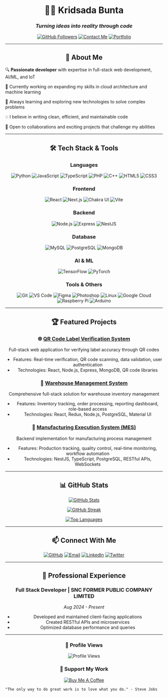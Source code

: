 <div align="center">
  
# 👨‍💻 Kridsada Bunta

### _Turning ideas into reality through code_

[![GitHub Followers](https://img.shields.io/github/followers/kridsadaa?logo=github&style=for-the-badge&color=0891b2&labelColor=1c1917)](https://github.com/kridsadaa)
[![Contact Me](https://img.shields.io/badge/-Contact%20Me-EA4335?style=for-the-badge&logo=gmail&logoColor=white)](mailto:kridsadabunta@gmail.com)
[![Portfolio](https://img.shields.io/badge/-Portfolio-6366F1?style=for-the-badge&logo=react&logoColor=white)](https://github.com/kridsadaa)

</div>

---

<div align="center">

## 🚀 About Me

</div>

🔍 **Passionate developer** with expertise in full-stack web development, AI/ML, and IoT

💼 Currently working on expanding my skills in cloud architecture and machine learning

🌱 Always learning and exploring new technologies to solve complex problems

💡 I believe in writing clean, efficient, and maintainable code

🤝 Open to collaborations and exciting projects that challenge my abilities

---

<div align="center">

## 🛠️ Tech Stack & Tools

### Languages
![Python](https://img.shields.io/badge/-Python-3776AB?style=flat-square&logo=python&logoColor=white)
![JavaScript](https://img.shields.io/badge/-JavaScript-F7DF1E?style=flat-square&logo=javascript&logoColor=black)
![TypeScript](https://img.shields.io/badge/-TypeScript-3178C6?style=flat-square&logo=typescript&logoColor=white)
![PHP](https://img.shields.io/badge/-PHP-777BB4?style=flat-square&logo=php&logoColor=white)
![C++](https://img.shields.io/badge/-C++-00599C?style=flat-square&logo=cplusplus&logoColor=white)
![HTML5](https://img.shields.io/badge/-HTML5-E34F26?style=flat-square&logo=html5&logoColor=white)
![CSS3](https://img.shields.io/badge/-CSS3-1572B6?style=flat-square&logo=css3&logoColor=white)

### Frontend
![React](https://img.shields.io/badge/-React-61DAFB?style=flat-square&logo=react&logoColor=black)
![Next.js](https://img.shields.io/badge/-Next.js-000000?style=flat-square&logo=nextdotjs&logoColor=white)
![Chakra UI](https://img.shields.io/badge/-Chakra_UI-319795?style=flat-square&logo=chakraui&logoColor=white)
![Vite](https://img.shields.io/badge/-Vite-646CFF?style=flat-square&logo=vite&logoColor=white)

### Backend
![Node.js](https://img.shields.io/badge/-Node.js-339933?style=flat-square&logo=nodedotjs&logoColor=white)
![Express](https://img.shields.io/badge/-Express-000000?style=flat-square&logo=express&logoColor=white)
![NestJS](https://img.shields.io/badge/-NestJS-E0234E?style=flat-square&logo=nestjs&logoColor=white)

### Database
![MySQL](https://img.shields.io/badge/-MySQL-4479A1?style=flat-square&logo=mysql&logoColor=white)
![PostgreSQL](https://img.shields.io/badge/-PostgreSQL-4169E1?style=flat-square&logo=postgresql&logoColor=white)
![MongoDB](https://img.shields.io/badge/-MongoDB-47A248?style=flat-square&logo=mongodb&logoColor=white)

### AI & ML
![TensorFlow](https://img.shields.io/badge/-TensorFlow-FF6F00?style=flat-square&logo=tensorflow&logoColor=white)
![PyTorch](https://img.shields.io/badge/-PyTorch-EE4C2C?style=flat-square&logo=pytorch&logoColor=white)

### Tools & Others
![Git](https://img.shields.io/badge/-Git-F05032?style=flat-square&logo=git&logoColor=white)
![VS Code](https://img.shields.io/badge/-VS_Code-007ACC?style=flat-square&logo=visualstudiocode&logoColor=white)
![Figma](https://img.shields.io/badge/-Figma-F24E1E?style=flat-square&logo=figma&logoColor=white)
![Photoshop](https://img.shields.io/badge/-Photoshop-31A8FF?style=flat-square&logo=adobephotoshop&logoColor=white)
![Linux](https://img.shields.io/badge/-Linux-FCC624?style=flat-square&logo=linux&logoColor=black)
![Google Cloud](https://img.shields.io/badge/-Google_Cloud-4285F4?style=flat-square&logo=googlecloud&logoColor=white)
![Raspberry Pi](https://img.shields.io/badge/-Raspberry_Pi-A22846?style=flat-square&logo=raspberrypi&logoColor=white)
![Arduino](https://img.shields.io/badge/-Arduino-00979D?style=flat-square&logo=arduino&logoColor=white)

</div>

---

<div align="center">

## 🏆 Featured Projects

### 🌐 [QR Code Label Verification System](https://github.com/kridsadaa)
Full-stack web application for verifying label accuracy through QR codes
- Features: Real-time verification, QR code scanning, data validation, user authentication
- Technologies: React, Node.js, Express, MongoDB, QR code libraries

### 🤖 [Warehouse Management System](https://github.com/kridsadaa)
Comprehensive full-stack solution for warehouse inventory management
- Features: Inventory tracking, order processing, reporting dashboard, role-based access
- Technologies: React, Redux, Node.js, PostgreSQL, Material UI

### 🔧 [Manufacturing Execution System (MES)](https://github.com/kridsadaa)
Backend implementation for manufacturing process management
- Features: Production tracking, quality control, real-time monitoring, workflow automation
- Technologies: NestJS, TypeScript, PostgreSQL, RESTful APIs, WebSockets

</div>

---

<div align="center">

## 📊 GitHub Stats

[![GitHub Stats](https://github-readme-stats.vercel.app/api?username=kridsadaa&show_icons=true&hide=&count_private=true&title_color=0891b2&text_color=ffffff&icon_color=0891b2&bg_color=1c1917&hide_border=true&show_icons=true)](http://www.github.com/kridsadaa)

[![GitHub Streak](https://github-readme-streak-stats.herokuapp.com/?user=kridsadaa&stroke=ffffff&background=1c1917&ring=0891b2&fire=0891b2&currStreakNum=ffffff&currStreakLabel=0891b2&sideNums=ffffff&sideLabels=ffffff&dates=ffffff&hide_border=true)](http://www.github.com/kridsadaa)

[![Top Languages](https://github-readme-stats.vercel.app/api/top-langs/?username=kridsadaa&langs_count=10&title_color=0891b2&text_color=ffffff&icon_color=0891b2&bg_color=1c1917&hide_border=true&locale=en&custom_title=Top%20Languages)](https://github.com/kridsadaa)

</div>

---

<div align="center">

## 📫 Connect With Me

[![GitHub](https://img.shields.io/badge/GitHub-100000?style=for-the-badge&logo=github&logoColor=white)](https://github.com/kridsadaa)
[![Email](https://img.shields.io/badge/Email-EA4335?style=for-the-badge&logo=gmail&logoColor=white)](mailto:kridsadabunta@gmail.com)
[![LinkedIn](https://img.shields.io/badge/LinkedIn-0077B5?style=for-the-badge&logo=linkedin&logoColor=white)](https://github.com/kridsadaa)
[![Twitter](https://img.shields.io/badge/Twitter-1DA1F2?style=for-the-badge&logo=twitter&logoColor=white)](https://github.com/kridsadaa)

</div>

---

<div align="center">

## 💼 Professional Experience

### Full Stack Developer | SNC FORMER PUBLIC COMPANY LIMITED
*Aug 2024 - Present*
- Developed and maintained client-facing applications
- Created RESTful APIs and microservices
- Optimized database performance and queries

</div>

---

<div align="center">

### 👀 Profile Views

![Profile Views](https://komarev.com/ghpvc/?username=kridsadaa&color=0891b2&style=flat-square)

### 💖 Support My Work

[![Buy Me A Coffee](https://img.shields.io/badge/Buy_Me_A_Coffee-FFDD00?style=for-the-badge&logo=buy-me-a-coffee&logoColor=black)](https://github.com/kridsadaa)

</div>

```
"The only way to do great work is to love what you do." - Steve Jobs
```

